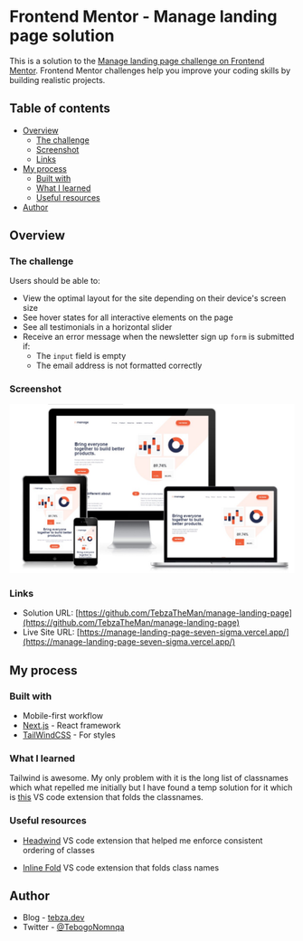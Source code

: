 # Frontend Mentor - Manage landing page solution

This is a solution to the [Manage landing page challenge on Frontend Mentor](https://www.frontendmentor.io/challenges/manage-landing-page-SLXqC6P5). Frontend Mentor challenges help you improve your coding skills by building realistic projects.

## Table of contents

- [Overview](#overview)
  - [The challenge](#the-challenge)
  - [Screenshot](#screenshot)
  - [Links](#links)
- [My process](#my-process)
  - [Built with](#built-with)
  - [What I learned](#what-i-learned)
  - [Useful resources](#useful-resources)
- [Author](#author)

## Overview

### The challenge

Users should be able to:

- View the optimal layout for the site depending on their device's screen size
- See hover states for all interactive elements on the page
- See all testimonials in a horizontal slider
- Receive an error message when the newsletter sign up `form` is submitted if:
  - The `input` field is empty
  - The email address is not formatted correctly

### Screenshot

![Website screenshot shown in mobile,tablet and desktop views](responsive-screenshot.jpg)

### Links

- Solution URL: [https://github.com/TebzaTheMan/manage-landing-page](https://github.com/TebzaTheMan/manage-landing-page)
- Live Site URL: [https://manage-landing-page-seven-sigma.vercel.app/](https://manage-landing-page-seven-sigma.vercel.app/)

## My process

### Built with

- Mobile-first workflow
- [Next.js](https://nextjs.org/) - React framework
- [TailWindCSS](https://tailwindcss.com/) - For styles

### What I learned

Tailwind is awesome.
My only problem with it is the long list of classnames which what repelled me initially but I have found a temp solution for it which is [this](https://marketplace.visualstudio.com/items?itemName=moalamri.inline-fold) VS code extension that folds the classnames.

### Useful resources

- [Headwind](https://marketplace.visualstudio.com/items?itemName=heybourn.headwind) VS code extension that helped me enforce consistent ordering of classes

- [Inline Fold](https://marketplace.visualstudio.com/items?itemName=moalamri.inline-fold) VS code extension that folds class names

## Author

- Blog - [tebza.dev](https://www.tebza.dev)
- Twitter - [@TebogoNomnqa](https://twitter.com/TebogoNomnqa)
